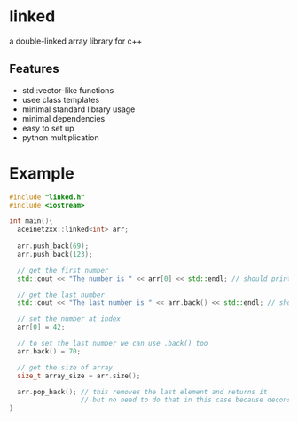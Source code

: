 # linked
a double-linked array library for c++<br>
## Features
- std::vector-like functions
- usee class templates
- minimal standard library usage
- minimal dependencies
- easy to set up
- python multiplication
# Example
```c++
#include "linked.h"
#include <iostream>

int main(){
  aceinetzxx::linked<int> arr;
  
  arr.push_back(69);
  arr.push_back(123);

  // get the first number
  std::cout << "The number is " << arr[0] << std::endl; // should print "The number is 69"

  // get the last number
  std::cout << "The last number is " << arr.back() << std::endl; // should also print "The last number is 123"

  // set the number at index
  arr[0] = 42;

  // to set the last number we can use .back() too
  arr.back() = 70;

  // get the size of array
  size_t array_size = arr.size();

  arr.pop_back(); // this removes the last element and returns it
                  // but no need to do that in this case because deconstructor cleans everything
}
```
